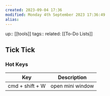 ```yaml
---
created: 2023-09-04 17:36 
modified: Monday 4th September 2023 17:36:49
alias: 
---
```

up::  [[tools]]
tags:: 
related: [[To-Do Lists]]

## Tick Tick

### Hot Keys
| Key             | Description       |
| --------------- | ----------------- |
| cmd + shift + W | open mini window                  |


